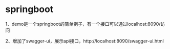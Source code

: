 # springboot
1、demo是一个springboot的简单例子，有一个接口可以通过localhost:8090/访问

2、增加了swagger-ui，展示api接口，http://localhost:8090/swagger-ui.html

